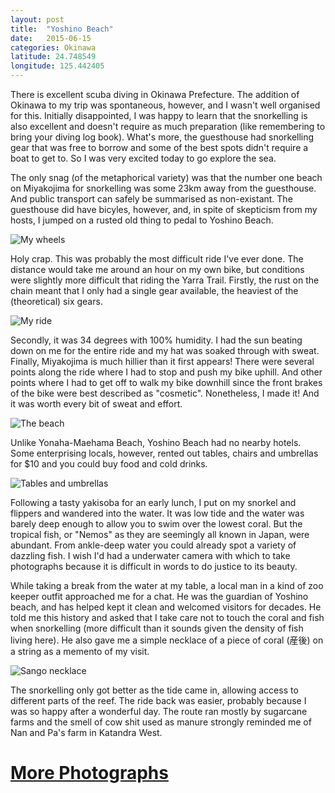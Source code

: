 ```yaml
---
layout: post
title:  "Yoshino Beach"
date:   2015-06-15
categories: Okinawa
latitude: 24.748549
longitude: 125.442405
---
```


There is excellent scuba diving in Okinawa Prefecture. The addition of Okinawa to my trip was spontaneous, however, and I wasn't well organised for this. Initially disappointed, I was happy to learn that the snorkelling is also excellent and doesn't require as much preparation (like remembering to bring your diving log book). What's more, the guesthouse had snorkelling gear that was free to borrow and some of the best spots didn't require a boat to get to. So I was very excited today to go explore the sea.

The only snag (of the metaphorical variety) was that the number one beach on Miyakojima for snorkelling was some 23km away from the guesthouse. And public transport can safely be summarised as non-existant. The guesthouse did have bicyles, however, and, in spite of skepticism from my hosts, I jumped on a rusted old thing to pedal to Yoshino Beach.

![My wheels](https://lh3.googleusercontent.com/7XK-kZZkd6sEZyKN9XIccASe62hUzsS777j0XwRJqj4=w2402-h1600-no)

Holy crap. This was probably the most difficult ride I've ever done. The distance would take me around an hour on my own bike, but conditions were slightly more difficult that riding the Yarra Trail. Firstly, the rust on the chain meant that I only had a single gear available, the heaviest of the (theoretical) six gears.

![My ride](https://lh3.googleusercontent.com/qL_yR9nSu7GMoMsSP3EPifOE5NX3FJgcucprdKdKexI=w267-h400-no)

Secondly, it was 34 degrees with 100% humidity. I had the sun beating down on me for the entire ride and my hat was soaked through with sweat. Finally, Miyakojima is much hillier than it first appears! There were several points along the ride where I had to stop and push my bike uphill. And other points where I had to get off to walk my bike downhill since the front brakes of the bike were best described as "cosmetic". Nonetheless, I made it! And it was worth every bit of sweat and effort.

![The beach](https://lh3.googleusercontent.com/GX3yXgsdMAeqiCPpfqvs-V8ob6U0vLtV36lMUMtQEo0=w454-h302-no)

Unlike Yonaha-Maehama Beach, Yoshino Beach had no nearby hotels. Some enterprising locals, however, rented out tables, chairs and umbrellas for $10 and you could buy food and cold drinks.

![Tables and umbrellas](https://lh3.googleusercontent.com/l5KItlKflr10Ai2XgLRvlJ3UUS7NO9JlJqEQHmtIKUk=w614-h409-no)

Following a tasty yakisoba for an early lunch, I put on my snorkel and flippers and wandered into the water. It was low tide and the water was barely deep enough to allow you to swim over the lowest coral. But the tropical fish, or "Nemos" as they are seemingly all known in Japan, were abundant. From ankle-deep water you could already spot a variety of dazzling fish. I wish I'd had a underwater camera with which to take photographs because it is difficult in words to do justice to its beauty.

While taking a break from the water at my table, a local man in a kind of zoo keeper outfit approached me for a chat. He was the guardian of Yoshino beach, and has helped kept it clean and welcomed visitors for decades. He told me this history and asked that I take care not to touch the coral and fish when snorkelling (more difficult than it sounds given the density of fish living here). He also gave me a simple necklace of a piece of coral (産後) on a string as a memento of my visit.

![Sango necklace](https://lh3.googleusercontent.com/xt0MRpCMrHOHw4z1hH70Le9b3hOXzM8xUHKjl1oRfzc=w918-h1430-no)

The snorkelling only got better as the tide came in, allowing access to different parts of the reef. The ride back was easier, probably because I was so happy after a wonderful day. The route ran mostly by sugarcane farms and the smell of cow shit used as manure strongly reminded me of Nan and Pa's farm in Katandra West.

# [More Photographs](https://goo.gl/photos/5jdea5x5pVbq3Udo7)
